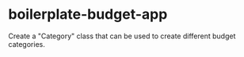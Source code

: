 # boilerplate-budget-app
Create a "Category" class that can be used to create different budget categories.
